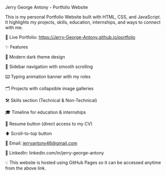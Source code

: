 Jerry George Antony - Portfolio Website

This is my personal Portfolio Website built with HTML, CSS, and JavaScript.
It highlights my projects, skills, education, internships, and ways to connect with me.

🔗 Live Portfolio: https://Jerry-George-Antony.github.io/portfolio

✨ Features

🎨 Modern dark theme design

📌 Sidebar navigation with smooth scrolling

⌨️ Typing animation banner with my roles

🗂 Projects with collapsible image galleries

🛠 Skills section (Technical & Non-Technical)

🎓 Timeline for education & internships

📄 Resume button (direct access to my CV)

⬆️ Scroll-to-top button

📧 Email: jerryantony46@gmail.com

🔗 LinkedIn: linkedin.com/in/jerry-george-antony

💡 This website is hosted using GitHub Pages so it can be accessed anytime from the above link.
